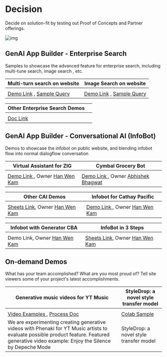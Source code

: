 # Decision

Decide on solution-fit by testing out Proof of Concepts and Partner offerings.

![img](https://lh3.googleusercontent.com/9k7_uRwVNoRkRarg9CljdqlXa-J_gyQP7dqPV7v6t7cLbkM_eMZtwqI_2tHY4lXYIGZg8vWdtg7uT_sUoNfj0wGXoaEHgh7AwgvmkF4gBoTt2Gw8nBrPWhwHyGoiS_Ze=w1280)

## GenAI App Builder - Enterprise Search

Samples to showcase the advanced feature for enterprise search, including multi-tune search, image search , etc. 

| Multi-turn search on website                                 | Image Search on website                                      |
| ------------------------------------------------------------ | ------------------------------------------------------------ |
|                                                              |                                                              |
| [Demo Link](http://go/multiturn-irs) , [Sample Query ](https://docs.google.com/document/d/1-SFBEiexTsk_VGUwcd8S3KT--0PT8jt56gQo354-SdM/edit) | [Demo Link](http://go//ucs-mms-bmw) , [Sample Query ](https://docs.google.com/document/d/1reBx1A31dDxsUjNlW_QIrHOuUZidqziCbJo7oLgpBzs/edit?resourcekey=0-23sKPooJYu8b6lJNb_5KOw#heading=h.mesjt55yktpn) |

| Other Enterprise Search Demos                                |      |
| ------------------------------------------------------------ | ---- |
|                                                              |      |
| [Doc Link ](https://docs.google.com/document/d/16Ev3sdoiNuVDmoVWgt8gCiMl9imjzWxSUNXvNCq2M6U/edit?usp=sharing&resourcekey=0-2_gYNjrH-w9HWpzZoQX8yg) |      |

## GenAI App Builder - Conversational AI (InfoBot)

Demos to showcase the infobot on public website, and blending infobot flow into normal dialogflow conversation 

| Virtual Assistant for ZIG                                    | Cymbal Grocery Bot                                           |
| ------------------------------------------------------------ | ------------------------------------------------------------ |
|                                                              |                                                              |
| [Demo Link ](https://sites.google.com/corp/google.com/cdg-zig-gab-bot/), Owner [Han Wen Kam](https://moma.corp.google.com/person/hwk) | [Demo Link ](http://go/cymbal-grocerybot-docs), Owner [Abhishek Bhagwat](https://moma.corp.google.com/person/abhishekbhgwt@google.com) |

| Other CAI Demos                                              | Infobot for Cathay Pacific                                   |
| ------------------------------------------------------------ | ------------------------------------------------------------ |
|                                                              |                                                              |
| [Sheets Link](http://go/hwk-infobots), Owner [Han Wen Kam](https://moma.corp.google.com/person/hwk) | [Demo Link ](http://go/cathay-pacific-infobot), Owner [Han Wen Kam](https://moma.corp.google.com/person/hwk) |

| Infobot with Generator CBA                                   | InfoBot in 3 Steps                                           |
| ------------------------------------------------------------ | ------------------------------------------------------------ |
|                                                              |                                                              |
| Demo Link, Owner [Han Wen Kam](https://moma.corp.google.com/person/hwk) | [Sheets Link](http://go/hwk-infobots), Owner [Han Wen Kam](https://moma.corp.google.com/person/hwk) |

## On-demand Demos

What has your team accomplished? What are you most proud of? Tell site viewers some of your project's latest accomplishments.

| Generative music videos for YT Music                         | StyleDrop: a novel style transfer model                      |
| ------------------------------------------------------------ | ------------------------------------------------------------ |
|                                                              |                                                              |
| [Video Examples ](https://docs.google.com/document/d/1mEQqG-Usc4tNKKmib0TRHIqGA6RKeHsePyiWCqagw9c/edit), [Process Doc ](https://docs.google.com/document/d/1mEQqG-Usc4tNKKmib0TRHIqGA6RKeHsePyiWCqagw9c/edit) | [Colab Sample ](https://colab.corp.google.com/google_src/files/head/depot/google3/third_party/py/gvt/projects/prompt_tuning/colab/muse_prompt_tuning.ipynb) |
| We are experimenting creating generative videos with Phenaki for YT Music artists to evaluate possible product feature. Featured generative video example: Enjoy the Silence by Depeche Mode | StyleDrop: a novel style transfer model                      |

